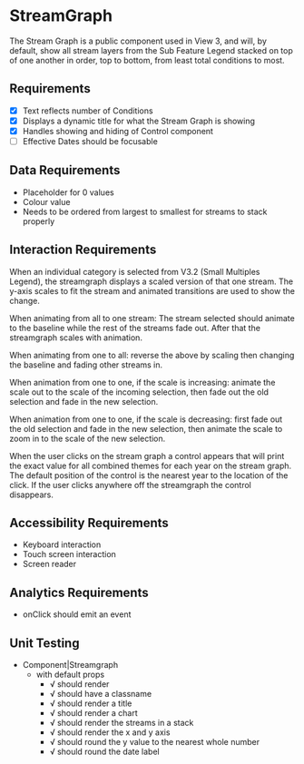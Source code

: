 # StreamGraph

The Stream Graph is a public component used in View 3, and will, by default, show all stream
layers from the Sub Feature Legend stacked on top of one another in order, top to bottom, 
from least total conditions to most. 

## Requirements

* [X] Text reflects number of Conditions
* [X] Displays a dynamic title for what the Stream Graph is showing
* [X] Handles showing and hiding of Control component
* [ ] Effective Dates should be focusable

## Data Requirements

* Placeholder for 0 values
* Colour value
* Needs to be ordered from largest to smallest for streams to stack properly

## Interaction Requirements

When an individual category is selected from V3.2 (Small Multiples Legend), the streamgraph 
displays a scaled version of that one stream. The y-axis scales to fit the stream and animated 
transitions are used to show the change.

When animating from all to one stream: The stream selected should animate to the baseline while 
the rest of the streams fade out. After that the streamgraph scales with animation.

When animating from one to all: reverse the above by scaling then changing the baseline and fading 
other streams in.

When animation from one to one, if the scale is increasing: animate the scale out to the scale of 
the incoming selection, then fade out the old selection and fade in the new selection.

When animation from one to one, if the scale is decreasing: first fade out the old selection and 
fade in the new selection, then animate the scale to zoom in to the scale of the new selection.

When the user clicks on the stream graph a control appears that will print the exact value for all 
combined themes for each year on the stream graph. The default position of the control is the 
nearest year to the location of the click. If the user clicks anywhere off the streamgraph the 
control disappears.

## Accessibility Requirements

* Keyboard interaction
* Touch screen interaction
* Screen reader

## Analytics Requirements

* onClick should emit an event

## Unit Testing

* Component|Streamgraph
  * with default props
    * √ should render
    * √ should have a classname
    * √ should render a title
    * √ should render a chart
    * √ should render the streams in a stack
    * √ should render the x and y axis
    * √ should round the y value to the nearest whole number
    * √ should round the date label
